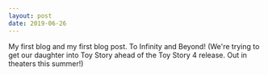 ```yaml
---
layout: post
date: 2019-06-26
---
```


My first blog and my first blog post. To Infinity and Beyond! (We're trying to get our daughter into Toy Story ahead of the Toy Story 4 release. Out in theaters this summer!)
